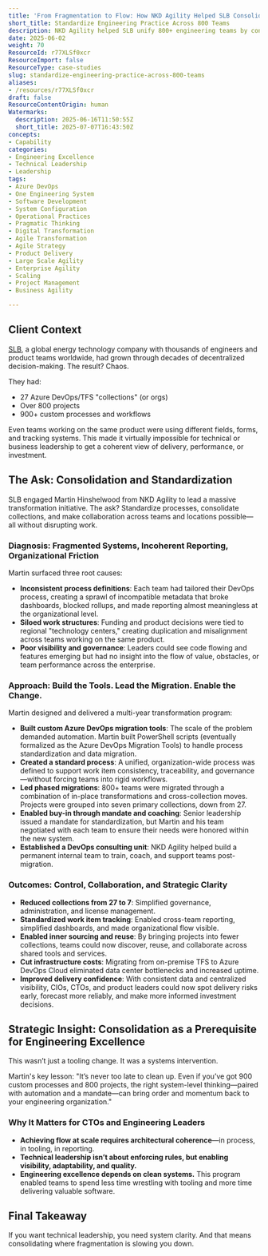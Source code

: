 ```yaml
---
title: 'From Fragmentation to Flow: How NKD Agility Helped SLB Consolidate Systems and Standardize Engineering Practice Across 800+ Teams'
short_title: Standardize Engineering Practice Across 800 Teams
description: NKD Agility helped SLB unify 800+ engineering teams by consolidating DevOps systems, standardizing processes, and improving visibility, collaboration, and delivery.
date: 2025-06-02
weight: 70
ResourceId: r77XLSf0xcr
ResourceImport: false
ResourceType: case-studies
slug: standardize-engineering-practice-across-800-teams
aliases:
- /resources/r77XLSf0xcr
draft: false
ResourceContentOrigin: human
Watermarks:
  description: 2025-06-16T11:50:55Z
  short_title: 2025-07-07T16:43:50Z
concepts:
- Capability
categories:
- Engineering Excellence
- Technical Leadership
- Leadership
tags:
- Azure DevOps
- One Engineering System
- Software Development
- System Configuration
- Operational Practices
- Pragmatic Thinking
- Digital Transformation
- Agile Transformation
- Agile Strategy
- Product Delivery
- Large Scale Agility
- Enterprise Agility
- Scaling
- Project Management
- Business Agility

---
```

## Client Context

[SLB](https://www.slb.com/), a global energy technology company with thousands of engineers and product teams worldwide, had grown through decades of decentralized decision-making. The result? Chaos.

They had:

- 27 Azure DevOps/TFS "collections" (or orgs)
- Over 800 projects
- 900+ custom processes and workflows

Even teams working on the same product were using different fields, forms, and tracking systems. This made it virtually impossible for technical or business leadership to get a coherent view of delivery, performance, or investment.

## The Ask: Consolidation and Standardization

SLB engaged Martin Hinshelwood from NKD Agility to lead a massive transformation initiative. The ask? Standardize processes, consolidate collections, and make collaboration across teams and locations possible—all without disrupting work.

### Diagnosis: Fragmented Systems, Incoherent Reporting, Organizational Friction

Martin surfaced three root causes:

- **Inconsistent process definitions**: Each team had tailored their DevOps process, creating a sprawl of incompatible metadata that broke dashboards, blocked rollups, and made reporting almost meaningless at the organizational level.
- **Siloed work structures**: Funding and product decisions were tied to regional "technology centers," creating duplication and misalignment across teams working on the same product.
- **Poor visibility and governance**: Leaders could see code flowing and features emerging but had no insight into the flow of value, obstacles, or team performance across the enterprise.

### Approach: Build the Tools. Lead the Migration. Enable the Change.

Martin designed and delivered a multi-year transformation program:

- **Built custom Azure DevOps migration tools**: The scale of the problem demanded automation. Martin built PowerShell scripts (eventually formalized as the Azure DevOps Migration Tools) to handle process standardization and data migration.
- **Created a standard process**: A unified, organization-wide process was defined to support work item consistency, traceability, and governance—without forcing teams into rigid workflows.
- **Led phased migrations**: 800+ teams were migrated through a combination of in-place transformations and cross-collection moves. Projects were grouped into seven primary collections, down from 27.
- **Enabled buy-in through mandate and coaching**: Senior leadership issued a mandate for standardization, but Martin and his team negotiated with each team to ensure their needs were honored within the new system.
- **Established a DevOps consulting unit**: NKD Agility helped build a permanent internal team to train, coach, and support teams post-migration.

### Outcomes: Control, Collaboration, and Strategic Clarity

- **Reduced collections from 27 to 7**: Simplified governance, administration, and license management.
- **Standardized work item tracking**: Enabled cross-team reporting, simplified dashboards, and made organizational flow visible.
- **Enabled inner sourcing and reuse**: By bringing projects into fewer collections, teams could now discover, reuse, and collaborate across shared tools and services.
- **Cut infrastructure costs**: Migrating from on-premise TFS to Azure DevOps Cloud eliminated data center bottlenecks and increased uptime.
- **Improved delivery confidence**: With consistent data and centralized visibility, CIOs, CTOs, and product leaders could now spot delivery risks early, forecast more reliably, and make more informed investment decisions.

## Strategic Insight: Consolidation as a Prerequisite for Engineering Excellence

This wasn’t just a tooling change. It was a systems intervention.

Martin's key lesson: "It’s never too late to clean up. Even if you’ve got 900 custom processes and 800 projects, the right system-level thinking—paired with automation and a mandate—can bring order and momentum back to your engineering organization."

### Why It Matters for CTOs and Engineering Leaders

- **Achieving flow at scale requires architectural coherence**—in process, in tooling, in reporting.
- **Technical leadership isn’t about enforcing rules, but enabling visibility, adaptability, and quality.**
- **Engineering excellence depends on clean systems.** This program enabled teams to spend less time wrestling with tooling and more time delivering valuable software.

## Final Takeaway

If you want technical leadership, you need system clarity. And that means consolidating where fragmentation is slowing you down.
